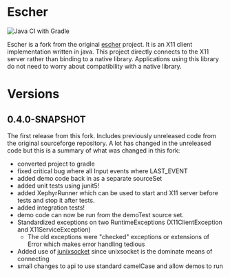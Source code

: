 # Escher

![Java CI with Gradle](https://github.com/moaxcp/escher/workflows/Java%20CI%20with%20Gradle/badge.svg?branch=master)

Escher is a fork from the original [escher](https://sourceforge.net/projects/escher/) project. It is an
X11 client implementation written in java. This project directly connects to the X11 server rather than binding to a 
native library. Applications using this library do not need to worry about compatibility with a native library.

# Versions

## 0.4.0-SNAPSHOT

The first release from this fork. Includes previously unreleased code from the original sourceforge repository. A lot
has changed in the unreleased code but this is a summary of what was changed in this fork:

* converted project to gradle
* fixed critical bug where all Input events where LAST_EVENT
* added demo code back in as a separate sourceSet
* added unit tests using junit5!
* added XephyrRunner which can be used to start and X11 server before tests and stop it after tests.
* added integration tests!
* demo code can now be run from the demoTest source set.
* Standardized exceptions on two RuntimeExceptions (X11ClientException and X11ServiceException)
  * The old exceptions were "checked" exceptions or extensions of Error which makes error handling tedious
* Added use of [junixsocket](https://github.com/kohlschutter/junixsocket) since unixsocket is the dominate means of 
connecting
* small changes to api to use standard camelCase and allow demos to run